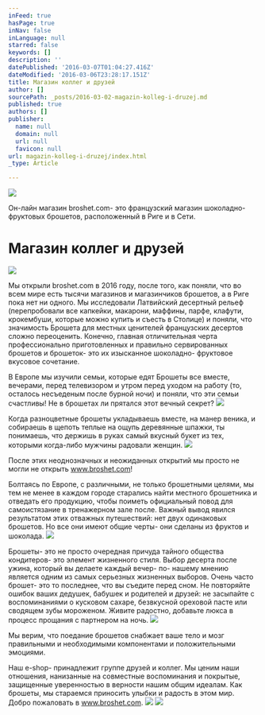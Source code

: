 ```yaml
---
inFeed: true
hasPage: true
inNav: false
inLanguage: null
starred: false
keywords: []
description: ''
datePublished: '2016-03-07T01:04:27.416Z'
dateModified: '2016-03-06T23:28:17.151Z'
title: Магазин коллег и друзей
author: []
sourcePath: _posts/2016-03-02-magazin-kolleg-i-druzej.md
published: true
authors: []
publisher:
  name: null
  domain: null
  url: null
  favicon: null
url: magazin-kolleg-i-druzej/index.html
_type: Article

---
```

![](https://the-grid-user-content.s3-us-west-2.amazonaws.com/4a4270d9-5a86-4399-b1a0-8aade3996a36.jpg)

Он-лайн магазин broshet.com- это французский магазин шоколадно- фруктовых брошетов, расположенный в Риге и в Сети.

# Магазин коллег и друзей
![](https://the-grid-user-content.s3-us-west-2.amazonaws.com/d8d23bca-6f6b-41bb-8863-4dafd58822b2.jpg)

Мы открыли broshet.com в 2016 году, после того, как поняли, что во всем мире есть тысячи магазинов и магазинчиков брошетов, а в Риге пока нет ни одного. Мы исследовали Латвийский десертный рельеф (перепробовали все капкейки, макарони, маффины, парфе, клафути, крокембуши, которые можно купить и съесть в Столице) и поняли, что значимость Брошета для местных ценителей французских десертов сложно переоценить. Конечно, главная отличительная черта профессионально приготовленных и правильно сервированных брошетов и брошеток- это их изысканное шоколадно- фруктовое вкусовое сочетание.

В Европе мы изучили семьи, которые едят Брошеты все вместе, вечерами, перед телевизором и утром перед уходом на работу (то, осталось несъеденым после бурной ночи) и поняли, что эти семьи счастливы! Не в брошетах ли прятался этот вечный секрет?
![](https://the-grid-user-content.s3-us-west-2.amazonaws.com/5553ec69-b2db-4097-b3c8-6e840ee0411d.jpg)

Когда разноцветные брошеты укладываешь вместе, на манер веника, и собираешь в щепоть теплые на ощупь деревянные шпажки, ты понимаешь, что держишь в руках самый вкусный букет из тех, которыми когда-либо мужчины радовали женщин. ![](https://the-grid-user-content.s3-us-west-2.amazonaws.com/c776bce7-a6f4-48f4-99be-f9f8a5ff10b2.jpg)

После этих неоднозначных и неожиданных открытий мы просто не могли не открыть www.broshet.com!

Болтаясь по Европе, с различными, не только брошетными целями, мы тем не менее в каждом городе старались найти местного брошетника и отведать его продукцию, чтобы поиметь официальный повод для самоистязание в тренажерном зале после. Важный вывод явился результатом этих отважных путешествий: нет двух одинаковых брошетов. Но все они имеют общие черты- они сделаны из фруктов и шоколада.
![](https://the-grid-user-content.s3-us-west-2.amazonaws.com/87db2da2-4050-4305-ab23-1885b85e2968.jpg)

Брошеты- это не просто очередная причуда тайного общества кондитеров- это элемент жизненного стиля. Выбор десерта после ужина, который вы делаете каждый вечер- по- нашему мнению является одним из самых серьезных жизненных выборов. Очень часто брошет- это то последнее, что вы съедите перед сном. Не повторяйте ошибок ваших дедушек, бабушек и родителей и друзей: не засыпайте с воспоминаниями о кусковом сахаре, безвкусной ореховой пасте или сводящем зубы мороженом. Живите радостно, добавьте люкса в процесс прощания с партнером на ночь.
![](https://the-grid-user-content.s3-us-west-2.amazonaws.com/56864b22-caf3-49dd-86cd-61f533f91acb.jpg)

Мы верим, что поедание брошетов снабжает ваше тело и мозг правильными и необходимыми компонентами и положительными эмоциями.

Наш e-shop- принадлежит группе друзей и коллег. Мы ценим наши отношения, нанизанные на совместные воспоминания и покрытые, защищенные уверенностью в верности нашим общим идеалам. Как брошеты, мы стараемся приносить улыбки и радость в этом мир.  Добро пожаловать в www.broshet.com.
![](https://the-grid-user-content.s3-us-west-2.amazonaws.com/86675388-b6eb-421a-ad9e-c3d183efb059.jpg)
![](https://the-grid-user-content.s3-us-west-2.amazonaws.com/368770b4-bef2-48e4-a256-f334bedd671c.jpg)